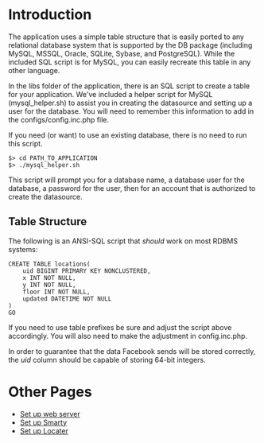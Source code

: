 # Introduction #

The application uses a simple table structure that is easily ported to any relational database system that is supported by the DB package (including MySQL, MSSQL, Oracle, SQLite, Sybase, and PostgreSQL). While the included SQL script is for MySQL, you can easily recreate this table in any other language.

In the libs folder of the application, there is an SQL script to create a table for your application. We've included a helper script for MySQL (mysql\_helper.sh) to assist you in creating the datasource and setting up a user for the database. You will need to remember this information to add in the configs/config.inc.php file.

If you need (or want) to use an existing database, there is no need to run this script.

```
$> cd PATH_TO_APPLICATION
$> ./mysql_helper.sh
```

This script will prompt you for a database name, a database user for the database, a password for the user, then for an account that is authorized to create the datasource.

## Table Structure ##
The following is an ANSI-SQL script that _should_ work on most RDBMS systems:

```
CREATE TABLE locations(
    uid BIGINT PRIMARY KEY NONCLUSTERED,
    x INT NOT NULL,
    y INT NOT NULL,
    floor INT NOT NULL,
    updated DATETIME NOT NULL
)
GO
```

If you need to use table prefixes be sure and adjust the script above accordingly.  You will also need to make the adjustment in config.inc.php.

In order to guarantee that the data Facebook sends will be stored correctly, the _uid_ column should be capable of storing 64-bit integers.

# Other Pages #
  * [Set up web server](ServerSetup.md)
  * [Set up Smarty](SmartySetup.md)
  * [Set up Locater](LocaterSetup.md)